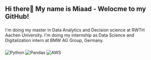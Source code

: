 <h2 align="left">Hi there👋 My name is Miaad - Welocme to my GitHub! </h2>

###

I'm doing my master in Data Analytics and Decision science at RWTH Aachen University.
I'm doing my internship as Data Science and Digitalization intern at BMW AG Group, Germany.
###


![Python](https://img.shields.io/badge/python-3670A0?style=for-the-badge&logo=python&logoColor=ffdd54)
	![Pandas](https://img.shields.io/badge/pandas-%23150458.svg?style=for-the-badge&logo=pandas&logoColor=white)
![AWS](https://img.shields.io/badge/AWS-%23FF9900.svg?style=for-the-badge&logo=amazon-aws&logoColor=white)
